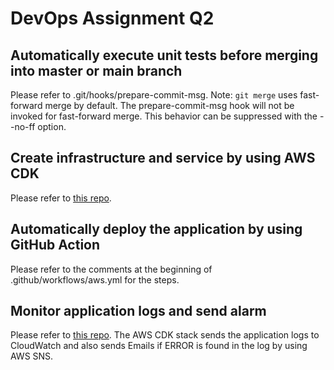 # DevOps Assignment Q2
## Automatically execute unit tests before merging into master or main branch
Please refer to .git/hooks/prepare-commit-msg.
Note: `git merge` uses fast-forward merge by default. The prepare-commit-msg hook will not be invoked for fast-forward merge. This behavior can be suppressed with the --no-ff option.
## Create infrastructure and service by using AWS CDK
Please refer to [this repo](/q2-aws-cdk).
## Automatically deploy the application by using GitHub Action
Please refer to the comments at the beginning of .github/workflows/aws.yml for the steps.
## Monitor application logs and send alarm
Please refer to [this repo](/q2-aws-cdk).
The AWS CDK stack sends the application logs to CloudWatch and also sends Emails if ERROR is found in the log by using AWS SNS.
